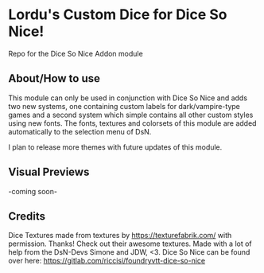 # Lordu's Custom Dice for Dice So Nice!
Repo for the Dice So Nice Addon module

## About/How to use
This module can only be used in conjunction with Dice So Nice and adds two new systems, one containing custom labels for dark/vampire-type games and a second system which simple contains all other custom styles using new fonts. The fonts, textures and colorsets of this module are added automatically to the selection menu of DsN.

I plan to release more themes with future updates of this module.

## Visual Previews
-coming soon-

## Credits

Dice Textures made from textures by https://texturefabrik.com/ with permission. Thanks! Check out their awesome textures.
Made with a lot of help from the DsN-Devs Simone and JDW, <3. Dice So Nice can be found over here: https://gitlab.com/riccisi/foundryvtt-dice-so-nice
